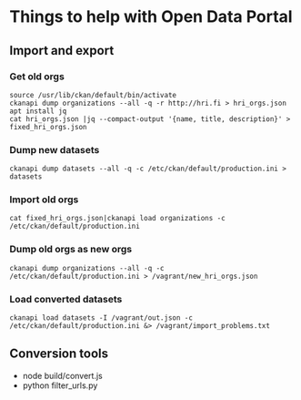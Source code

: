 
# Things to help with Open Data Portal

## Import and export

### Get old orgs

	source /usr/lib/ckan/default/bin/activate
	ckanapi dump organizations --all -q -r http://hri.fi > hri_orgs.json
 	apt install jq
 	cat hri_orgs.json |jq --compact-output '{name, title, description}' > fixed_hri_orgs.json


### Dump new datasets

	ckanapi dump datasets --all -q -c /etc/ckan/default/production.ini > datasets


### Import old orgs

 	cat fixed_hri_orgs.json|ckanapi load organizations -c /etc/ckan/default/production.ini


### Dump old orgs as new orgs

 	ckanapi dump organizations --all -q -c /etc/ckan/default/production.ini > /vagrant/new_hri_orgs.json


### Load converted datasets
 	ckanapi load datasets -I /vagrant/out.json -c /etc/ckan/default/production.ini &> /vagrant/import_problems.txt


## Conversion tools

 * node build/convert.js
 * python filter_urls.py

